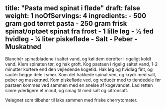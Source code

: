title: "Pasta med spinat i fløde"
draft: false
weight: 1
noOfServings: 4
ingredients:
	- 500 gram god tørret pasta
	- 250 gram frisk spinat/optøet spinat fra frost
	- 1 lille løg
	- ½ fed hvidløg
	- ¼ liter piskefløde
	- Salt
	- Peber
	- Muskatnød
---

Blanchér spinatbladene i saltet vand, og køl dem derefter i rigeligt
koldt vand. Klem spinaten tør, og hak groft. Kog pastaen i rigelig
saltet vand, 1-2 minutter kortere end den vejledende kogetid. Hak løg og
hvidløg fint, og sautér begge dele i smør. Kom det hakkede spinat ved,
og krydr med salt, peber og muskatnød. Kom piskefløde ved, og reducér
med to tiendedele før pastaen kommes ved sammen med en anelse af
kogevandet. Lad retten simre yderligere et minut, og smag til med salt
og citronsaft.

Velegnet som tilbehør til laks sammen med friske cherrytomater.

